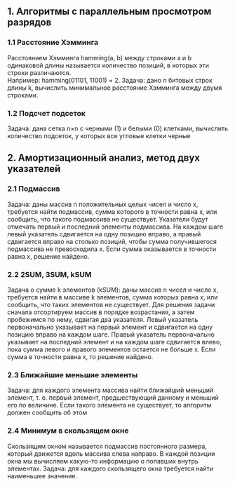 ## 1. Алгоритмы с параллельным просмотром разрядов

###  1.1 Расстояние Хэмминга
  Расстоянием Хэмминга hamming(a, b) между строками a и b одинаковой
длины называется количество позиций, в которых эти строки различаются.  
Например: hamming(01101, 11001) = 2.
  Задача: дано n битовых строк длины k, вычислить минимальное расстояние Хэмминга между двумя строками.
### 1.2 Подсчет подсеток
Задача: дана сетка n×n с черными (1) и белыми (0) клетками, вычислить количество подсеток, у которых все угловые
клетки черные
##  2. Амортизационный анализ, метод двух указателей

### 2.1 Подмассив
 Задача: даны массив n положительных целых чисел
и число x, требуется найти подмассив, сумма которого в точности равна x,
или сообщить, что такого подмассива не существует.
Указатели будут отмечать первый и последний элементы подмассива. На
каждом шаге левый указатель сдвигается на одну позицию вправо, а правый сдвигается вправо на столько позиций, чтобы сумма получившегося
подмассива не превосходила x. Если сумма оказывается в точности равна
x, решение найдено.
###  2.2 2SUM, 3SUM, kSUM
Задача о сумме k элементов (kSUM): даны массив n чисел и
число x, требуется найти в массиве k элементов, сумма которых равна x,
или сообщить, что таких элементов не существует.
Для решения задачи сначала отсортируем массив в порядке возрастания, а затем пробежимся по нему, сдвигая два указателя. Левый указатель
первоначально указывает на первый элемент и сдвигается на одну позицию вправо на каждом шаге. 
Правый указатель первоначально указывает на последний элемент и на каждом шаге сдвигается влево, пока сумма
левого и правого элементов остается не больше x. Если сумма в точности равна x, то решение найдено.
###  2.3 Ближайшие меньшие элементы
Задача: для каждого элемента массива
найти ближайший меньший элемент, т. е. первый элемент, предшествующий данному и меньший его по величине. Если такого элемента не существует, то алгоритм должен сообщить об этом
### 2.4 Минимум в скользящем окне
Скользящим окном называется подмассив постоянного размера, который движется вдоль массива слева направо. В каждой позиции окна мы
вычисляем какую-то информацию о попавших внутрь элементах.
Задача: для каждого скользящего окна требуется найти наименьшее значение.
